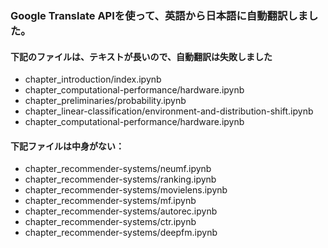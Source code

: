 ### Google Translate APIを使って、英語から日本語に自動翻訳しました。

#### 下記のファイルは、テキストが長いので、自動翻訳は失敗しました
- chapter_introduction/index.ipynb
- chapter_computational-performance/hardware.ipynb
- chapter_preliminaries/probability.ipynb
- chapter_linear-classification/environment-and-distribution-shift.ipynb
- chapter_computational-performance/hardware.ipynb

#### 下記ファイルは中身がない：
- chapter_recommender-systems/neumf.ipynb
- chapter_recommender-systems/ranking.ipynb
- chapter_recommender-systems/movielens.ipynb
- chapter_recommender-systems/mf.ipynb
- chapter_recommender-systems/autorec.ipynb
- chapter_recommender-systems/ctr.ipynb
- chapter_recommender-systems/deepfm.ipynb

